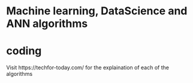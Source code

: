 # Machine learning, DataScience and ANN algorithms

<h1> coding</h1>
Visit https://techfor-today.com/  for the explaination of each of the algorithms
